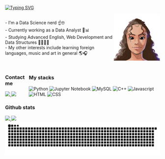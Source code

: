[![Typing SVG](https://readme-typing-svg.herokuapp.com?font=Fira+Code&duration=2000&pause=200&color=843EA1&width=435&lines=Hello!+Ol%C3%A1!+%EC%95%88%EB%85%95%ED%95%98%EC%84%B8%EC%9A%94!++%F0%9F%91%8B;Hello!+I'm+Julia+%F0%9F%91%A9%F0%9F%8F%BD%E2%80%8D%F0%9F%92%BB;Oii!+Sou+a+Julia+%F0%9F%8E%A7;%EC%95%88%EB%85%95!~+%EC%A0%80%EB%8A%94+%EC%A4%84%EB%A6%AC%EC%95%84%EC%9E%85%EB%8B%88%EB%8B%A4++%F0%9F%8C%8E)](https://git.io/typing-svg)

<img align="right" src="ezgif-3-ddb8331e7d.gif" alt="spider-lia" width="150" style="float: right;">
<p align="left">
<br>
- I'm a Data Science nerd ☝️🤓<br> 
- Currently working as a Data Analyst 🥧📊<br>
- Studying Advanced English, Web Development and Data Structures 👩🏽‍💻🧩<br>
- My other interests include learning foreign languages, music and art in general 🌎🎧<br><br>

 <div style="display: flex; align-items: center; gap: 1px;">
  <div>
    <h3>Contact me</h3>
    <span>
      <a href="mailto:lialilinbox@gmail.com">
        <img src="https://img.shields.io/badge/-Gmail-%23333?style=for-the-badge&logo=gmail&logoColor=white" target="_blank">
      </a>
      <a href="https://www.linkedin.com/in/juliachavesdev" target="_blank">
        <img src="https://img.shields.io/badge/-LinkedIn-%230077B5?style=for-the-badge&logo=linkedin&logoColor=white" target="_blank">
      </a>
    </span>
  </div>
  <div>
    <h3>My stacks</h3>
    <span>
      <img align="center" alt="Python" height="30" width="40" src="https://cdn.jsdelivr.net/gh/devicons/devicon@latest/icons/python/python-original.svg">
      <img align="center" alt="Jupyter Notebook" height="30" width="40" src="https://cdn.jsdelivr.net/gh/devicons/devicon@latest/icons/jupyter/jupyter-original.svg">
      <img align="center" alt="MySQL" height="30" width="40" src="https://cdn.jsdelivr.net/gh/devicons/devicon@latest/icons/mysql/mysql-original.svg">
      <img align="center" alt="C++" height="30" width="40" src="https://cdn.jsdelivr.net/gh/devicons/devicon@latest/icons/cplusplus/cplusplus-original.svg">
      <img align="center" alt="Javascript" height="30" width="40" src="https://cdn.jsdelivr.net/gh/devicons/devicon@latest/icons/javascript/javascript-original.svg">
      <img align="center" alt="HTML" height="30" width="40" src="https://cdn.jsdelivr.net/gh/devicons/devicon@latest/icons/html5/html5-original.svg">
      <img align="center" alt="CSS" height="30" width="40" src="https://cdn.jsdelivr.net/gh/devicons/devicon@latest/icons/css3/css3-original.svg">
    </span>
  </div>
</div>

### Github stats
 <div>
   <a href="https://github.com/liapsps">
   <img height="135" src="https://github-readme-stats.vercel.app/api?username=liapsps&show_icons=true&theme=dracula&include_all_commits=true&count_private=true&hide_rank=false&rank_icon=github"/>
   <img height="135" src="https://github-readme-stats.vercel.app/api/top-langs/?username=liapsps&layout=compact&langs_count=10&theme=dracula"/>
</div>

<picture>
  <source media="(prefers-color-scheme:dark)" scrset="https://raw.githubusercontent.com/liapsps/liapsps/output/github-contribution-grid-snake-dark.svg">
  <img alt="github contribution grid snake animation" src="https://raw.githubusercontent.com/liapsps/liapsps/output/github-contribution-grid-snake-dark.svg">
</picture>
<br><br>
